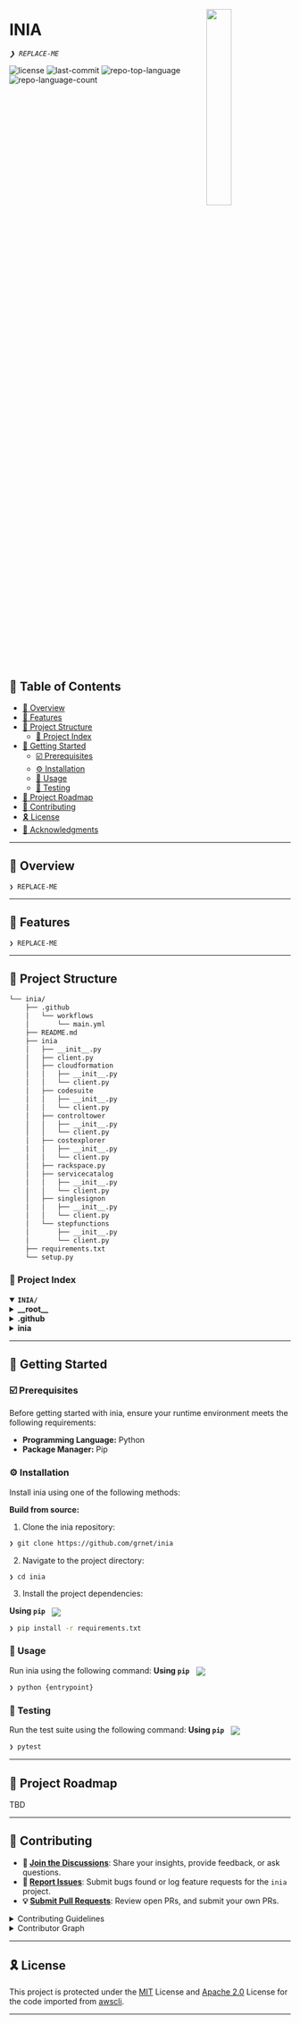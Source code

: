 <div align="left" style="position: relative;">
<img src="https://img.icons8.com/external-tal-revivo-duo-tal-revivo/100/external-markdown-a-lightweight-markup-language-with-plain-text-formatting-syntax-logo-duo-tal-revivo.png" align="right" width="30%" style="margin: -20px 0 0 20px;">
<h1>INIA</h1>
<p align="left">
	<em><code>❯ REPLACE-ME</code></em>
</p>
<p align="left">
	<img src="https://img.shields.io/github/license/grnet/inia?style=default&logo=opensourceinitiative&logoColor=white&color=a181e0" alt="license">
	<img src="https://img.shields.io/github/last-commit/grnet/inia?style=default&logo=git&logoColor=white&color=a181e0" alt="last-commit">
	<img src="https://img.shields.io/github/languages/top/grnet/inia?style=default&color=a181e0" alt="repo-top-language">
	<img src="https://img.shields.io/github/languages/count/grnet/inia?style=default&color=a181e0" alt="repo-language-count">
</p>
<p align="left"><!-- default option, no dependency badges. -->
</p>
<p align="left">
	<!-- default option, no dependency badges. -->
</p>
</div>
<br clear="right">

## 🔗 Table of Contents

- [📍 Overview](#-overview)
- [👾 Features](#-features)
- [📁 Project Structure](#-project-structure)
  - [📂 Project Index](#-project-index)
- [🚀 Getting Started](#-getting-started)
  - [☑️ Prerequisites](#-prerequisites)
  - [⚙️ Installation](#-installation)
  - [🤖 Usage](#🤖-usage)
  - [🧪 Testing](#🧪-testing)
- [📌 Project Roadmap](#-project-roadmap)
- [🔰 Contributing](#-contributing)
- [🎗 License](#-license)
- [🙌 Acknowledgments](#-acknowledgments)

---

## 📍 Overview

<code>❯ REPLACE-ME</code>

---

## 👾 Features

<code>❯ REPLACE-ME</code>

---

## 📁 Project Structure

```sh
└── inia/
    ├── .github
    │   └── workflows
    │       └── main.yml
    ├── README.md
    ├── inia
    │   ├── __init__.py
    │   ├── client.py
    │   ├── cloudformation
    │   │   ├── __init__.py
    │   │   └── client.py
    │   ├── codesuite
    │   │   ├── __init__.py
    │   │   └── client.py
    │   ├── controltower
    │   │   ├── __init__.py
    │   │   └── client.py
    │   ├── costexplorer
    │   │   ├── __init__.py
    │   │   └── client.py
    │   ├── rackspace.py
    │   ├── servicecatalog
    │   │   ├── __init__.py
    │   │   └── client.py
    │   ├── singlesignon
    │   │   ├── __init__.py
    │   │   └── client.py
    │   └── stepfunctions
    │       ├── __init__.py
    │       └── client.py
    ├── requirements.txt
    └── setup.py
```

### 📂 Project Index

<details open>
	<summary><b><code>INIA/</code></b></summary>
	<details> <!-- __root__ Submodule -->
		<summary><b>__root__</b></summary>
		<blockquote>
			<table>
			<tr>
				<td><b><a href='https://github.com/grnet/inia/blob/master/requirements.txt'>requirements.txt</a></b></td>
				<td><code>❯ REPLACE-ME</code></td>
			</tr>
			<tr>
				<td><b><a href='https://github.com/grnet/inia/blob/master/setup.py'>setup.py</a></b></td>
				<td><code>❯ REPLACE-ME</code></td>
			</tr>
			</table>
		</blockquote>
	</details>
	<details> <!-- .github Submodule -->
		<summary><b>.github</b></summary>
		<blockquote>
			<details>
				<summary><b>workflows</b></summary>
				<blockquote>
					<table>
					<tr>
						<td><b><a href='https://github.com/grnet/inia/blob/master/.github/workflows/main.yml'>main.yml</a></b></td>
						<td><code>❯ REPLACE-ME</code></td>
					</tr>
					</table>
				</blockquote>
			</details>
		</blockquote>
	</details>
	<details> <!-- inia Submodule -->
		<summary><b>inia</b></summary>
		<blockquote>
			<table>
			<tr>
				<td><b><a href='https://github.com/grnet/inia/blob/master/inia/rackspace.py'>rackspace.py</a></b></td>
				<td><code>❯ REPLACE-ME</code></td>
			</tr>
			<tr>
				<td><b><a href='https://github.com/grnet/inia/blob/master/inia/client.py'>client.py</a></b></td>
				<td><code>❯ REPLACE-ME</code></td>
			</tr>
			</table>
			<details>
				<summary><b>singlesignon</b></summary>
				<blockquote>
					<table>
					<tr>
						<td><b><a href='https://github.com/grnet/inia/blob/master/inia/singlesignon/client.py'>client.py</a></b></td>
						<td><code>❯ REPLACE-ME</code></td>
					</tr>
					</table>
				</blockquote>
			</details>
			<details>
				<summary><b>costexplorer</b></summary>
				<blockquote>
					<table>
					<tr>
						<td><b><a href='https://github.com/grnet/inia/blob/master/inia/costexplorer/client.py'>client.py</a></b></td>
						<td><code>❯ REPLACE-ME</code></td>
					</tr>
					</table>
				</blockquote>
			</details>
			<details>
				<summary><b>servicecatalog</b></summary>
				<blockquote>
					<table>
					<tr>
						<td><b><a href='https://github.com/grnet/inia/blob/master/inia/servicecatalog/client.py'>client.py</a></b></td>
						<td><code>❯ REPLACE-ME</code></td>
					</tr>
					</table>
				</blockquote>
			</details>
			<details>
				<summary><b>cloudformation</b></summary>
				<blockquote>
					<table>
					<tr>
						<td><b><a href='https://github.com/grnet/inia/blob/master/inia/cloudformation/client.py'>client.py</a></b></td>
						<td><code>❯ REPLACE-ME</code></td>
					</tr>
					</table>
				</blockquote>
			</details>
			<details>
				<summary><b>stepfunctions</b></summary>
				<blockquote>
					<table>
					<tr>
						<td><b><a href='https://github.com/grnet/inia/blob/master/inia/stepfunctions/client.py'>client.py</a></b></td>
						<td><code>❯ REPLACE-ME</code></td>
					</tr>
					</table>
				</blockquote>
			</details>
			<details>
				<summary><b>controltower</b></summary>
				<blockquote>
					<table>
					<tr>
						<td><b><a href='https://github.com/grnet/inia/blob/master/inia/controltower/client.py'>client.py</a></b></td>
						<td><code>❯ REPLACE-ME</code></td>
					</tr>
					</table>
				</blockquote>
			</details>
			<details>
				<summary><b>codesuite</b></summary>
				<blockquote>
					<table>
					<tr>
						<td><b><a href='https://github.com/grnet/inia/blob/master/inia/codesuite/client.py'>client.py</a></b></td>
						<td><code>❯ REPLACE-ME</code></td>
					</tr>
					</table>
				</blockquote>
			</details>
		</blockquote>
	</details>
</details>

---

## 🚀 Getting Started

### ☑️ Prerequisites

Before getting started with inia, ensure your runtime environment meets the following requirements:

- **Programming Language:** Python
- **Package Manager:** Pip

### ⚙️ Installation

Install inia using one of the following methods:

**Build from source:**

1. Clone the inia repository:

```sh
❯ git clone https://github.com/grnet/inia
```

2. Navigate to the project directory:

```sh
❯ cd inia
```

3. Install the project dependencies:

**Using `pip`** &nbsp; [<img align="center" src="https://img.shields.io/badge/Pip-3776AB.svg?style={badge_style}&logo=pypi&logoColor=white" />](https://pypi.org/project/pip/)

```sh
❯ pip install -r requirements.txt
```

### 🤖 Usage

Run inia using the following command:
**Using `pip`** &nbsp; [<img align="center" src="https://img.shields.io/badge/Pip-3776AB.svg?style={badge_style}&logo=pypi&logoColor=white" />](https://pypi.org/project/pip/)

```sh
❯ python {entrypoint}
```

### 🧪 Testing

Run the test suite using the following command:
**Using `pip`** &nbsp; [<img align="center" src="https://img.shields.io/badge/Pip-3776AB.svg?style={badge_style}&logo=pypi&logoColor=white" />](https://pypi.org/project/pip/)

```sh
❯ pytest
```

---

## 📌 Project Roadmap

TBD

---

## 🔰 Contributing

- **💬 [Join the Discussions](https://github.com/grnet/inia/discussions)**: Share your insights, provide feedback, or ask questions.
- **🐛 [Report Issues](https://github.com/grnet/inia/issues)**: Submit bugs found or log feature requests for the `inia` project.
- **💡 [Submit Pull Requests](https://github.com/grnet/inia/blob/main/CONTRIBUTING.md)**: Review open PRs, and submit your own PRs.

<details closed>
<summary>Contributing Guidelines</summary>

1. **Fork the Repository**: Start by forking the project repository to your github account.
2. **Clone Locally**: Clone the forked repository to your local machine using a git client.
   ```sh
   git clone https://github.com/grnet/inia
   ```
3. **Create a New Branch**: Always work on a new branch, giving it a descriptive name.
   ```sh
   git checkout -b new-feature-x
   ```
4. **Make Your Changes**: Develop and test your changes locally.
5. **Commit Your Changes**: Commit with a clear message describing your updates.
   ```sh
   git commit -m 'Implemented new feature x.'
   ```
6. **Push to github**: Push the changes to your forked repository.
   ```sh
   git push origin new-feature-x
   ```
7. **Submit a Pull Request**: Create a PR against the original project repository. Clearly describe the changes and their motivations.
8. **Review**: Once your PR is reviewed and approved, it will be merged into the main branch. Congratulations on your contribution!
</details>

<details closed>
<summary>Contributor Graph</summary>
<br>
<p align="left">
   <a href="https://github.com{/grnet/inia/}graphs/contributors">
      <img src="https://contrib.rocks/image?repo=grnet/inia">
   </a>
</p>
</details>

---

## 🎗 License

This project is protected under the [MIT](https://opensource.org/license/mit) License and [Apache 2.0](https://aws.amazon.com/apache-2-0/) License for the code imported from [awscli](https://github.com/aws/aws-cli).

---

